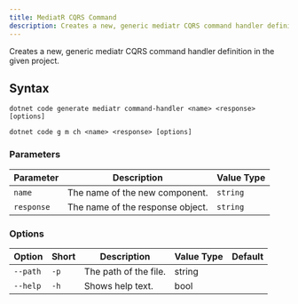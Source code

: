 ```yaml
---
title: MediatR CQRS Command
description: Creates a new, generic mediatr CQRS command handler definition in the given project.
---
```

Creates a new, generic mediatr CQRS command handler definition in the given project.

## Syntax
```
dotnet code generate mediatr command-handler <name> <response> [options]
```
```
dotnet code g m ch <name> <response> [options]
```

### Parameters
| Parameter | Description | Value Type |
| --------- | ----------- | ---------- |
| `name`| The name of the new component. | `string` |
| `response`| The name of the response object. | `string` |

### Options
| Option | Short | Description | Value Type | Default |
| ------ | ----- | ----------- | ---------- | ------- |
| `--path` | `-p` | The path of the file. | string | |
| `--help` | `-h` |  Shows help text. | bool | |
